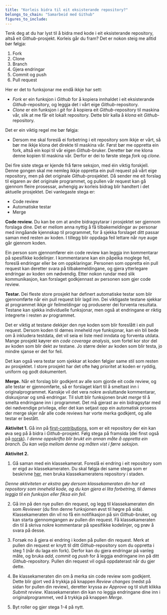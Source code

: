 ```yaml
---
title: "Korleis bidra til eit eksisterande repository?"
belongs_to_chain: "Samarbeid med Github"
figures_to_include:
---
```


Tenk deg at du har lyst til å bidra med kode i eit eksisterande repository, altså eit *Github*-prosjekt. Korleis går du fram? Det er nokon steig me alltid bør følgja:

1. Fork
2. Clone
3. Branch
4. Gjera endringar
5. Commit og push
6. Pull request

Her er det to funksjonar me endå ikkje har sett:

* *Fork* er ein funksjon i *Github* for å kopiera innhaldet i eit eksisterande *Github*-repository, og leggja det i vårt eige *Github*-repository.
* *Clone* er ein funksjon i *git* for å kopiera eit *Github*-repository til maskina vår, slik at me får eit lokalt repository. Dette blir kalla å *klona* eit *Github*-repository.

Det er ein viktig regel me bør følgja:

* Dersom me skal foreslå ei forbetring i eit repository som ikkje er vårt, så bør me ikkje klona det direkte til maskina vår. Først bør me oppretta ein fork, altså ein kopi til vår eigen *Github*-bruker. Deretter bør me klona denne kopien til maskina vår. Derfor er dei to første stega *fork* og *clone*.

Dei fire siste stega er kjende frå førre seksjon, med éin viktig forskjell. Denne gongen skal me nemleg ikkje oppretta ein pull request på vårt eige repository, men på det originale *Github*-prosjektet. Då sender me eit forslag til eigaren av det originale programmet, og pullen vår request kan gå gjennom fleire prosessar, avhengig av korleis bidrag blir handtert i det aktuelle prosjektet. Dei vanlegaste stega er:

* Code review
* Automatiske testar
* Merge

**Code review.**  Du kan be om at andre bidragsytarar i prosjektet ser gjennom forslaga dine. Det er mellom anna nyttig å få tilbakemeldingar av personar med inngåande kjennskap til programmet, for å sjekka forslaget ditt passar saman med resten av koden. I tillegg blir oppdaga feil lettare når nye auge går gjennom koden.

Ein person som gjennomfører ein code review kan leggja inn kommentarar på spesifikke kodelinjer. I kommentarane kan ein påpeika moglege feil, foreslå endringar eller be om oppklaringar. Personen som oppretta ein pull request kan deretter svara på tilbakemeldingane, og gjera ytterlegare endringar av koden om nødvendig. Etter nokon rundar med slik kommunikasjon, kan forslaget godkjennast av personen som gjer code review.

**Testar.** Dei fleste store prosjekt har definert automatiske testar som blir gjennomførte når ein pull request blir lagd inn. Dei viktigaste testane sjekkar at programmet ikkje gir feilmeldingar og produserer dei forventa resultata. Testane kan sjekka individuelle funksjonar, men også at endringane er riktig integrerte i resten av programmet.

Det er viktig at testane dekkjer den nye koden som blir foreslått i ein pull request. Dersom koden til dømes inneheld nye funksjonar, kan ein bli bede om å inkludera testdata, det vil seia ei liste med inndata og forventa utdata. Mange prosjekt køyrer ein *code coverage analysis*, som fortel kor stor del av koden som blir dekt av testane. Jo større deler av koden som blir testa, jo mindre sjanse er det for feil.

Det kan også vera testar som sjekkar at koden følgjer same stil som resten av prosjektet. I store prosjekt har det ofte høg prioritet at koden er ryddig, uniform og godt dokumentert.

**Merge.** Når eit forslag blir godkjent av alle som gjorde eit code review, og alle testar er gjennomførte, så er forslaget klart til å smeltast inn i originalprogrammet. Kanskje vil det vera nokre avsluttande kommentarar, diskusjonar og små endringar. Til slutt blir funksjonen brukt *merge* til å smelta endringane inn i programmet. Det må gjerast av ein bidragsytar med dei nødvendige privilega, eller det kan setjast opp ein automatisk prosess der merge skjer når alle code reviews har vorte merka godkjent, og alle testar er bestått.

**Aktivitet 1.** Gå inn på [first-contributions](https://github.com/firstcontributions/first-contributions#first-contributions), som er eit repository der ein kan øva seg på å bidra i *Github*-prosjekt. Følg stega på framsida (dei finst også på [norsk](https://github.com/firstcontributions/first-contributions/blob/main/translations/readme.no.md)). *I denne oppskrifta blir brukt ein annan måte å oppretta ein branch. Du kan velja mellom denne og måten vist i førre seksjon.*

**Aktivitet 2.**

1. Gå saman med ein klassekamerat. Foreslå ei endring i eit repository som er eigd av klassekameraten. Du skal følgja dei same stega som er beskrivne [her](https://github.com/firstcontributions/first-contributions#first-contributions), men bruka klassekameratens repository i staden.

*Denne aktiviteten er ekstra gøy dersom klassekameraten din har eit repository som inneheld kode, og du kan gjera ei lita forbetring, til dømes leggja til ein funksjon eller fiksa ein feil.*

2. Gå inn på den nye pullen din request, og legg til klassekameraten din som *Reviewer* (du finn denne funksjonen øvst til høgre på sida). Klassekameraten din vil no få ein notifikasjon på sin *Github*-bruker, og kan starta gjennomgangen av pullen din request. Få klassekameraten din til å skriva nokre kommentarar på spesifikke kodelinjer, og prøv å svara på desse.

3. Forsøk no å gjera ei endring i koden på pullen din request. Merk at pullen din request er knytt til ditt *Github*-repository som du oppretta i steg 1 (når du laga ein fork). Derfor kan du gjera endringar på vanleg måte, og bruka *add*, *commit* og *push* for å leggja endringane inn på ditt *Github*-repository. Pullen din request vil også oppdaterast når du gjer dette.

4. Be klassekameraten din om å merka sin code review som godkjent. Dette blir gjort  ved å trykkja på knappen *Review changes* (nedst på sidan for pullen din review), deretter kryssa av *Approve* og til slutt klikka *Submit review*. Klassekameraten din kan no leggja endringane dine inn i originalprogrammet, ved å trykkja på knappen *Merge*.

5. Byt roller og gjer stega 1-4 på nytt.

